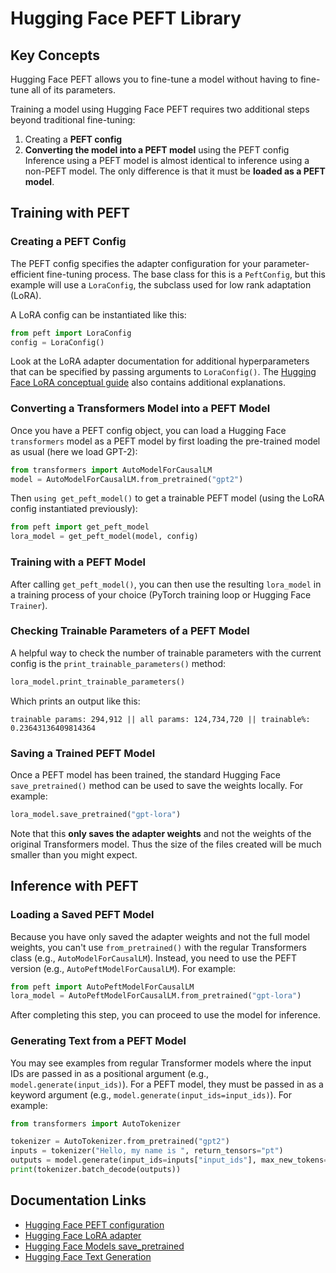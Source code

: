 # Hugging Face PEFT Library
## Key Concepts
Hugging Face PEFT allows you to fine-tune a model without having to fine-tune all of its parameters.

Training a model using Hugging Face PEFT requires two additional steps beyond traditional fine-tuning:

1. Creating a __PEFT config__
2. __Converting the model into a PEFT model__ using the PEFT config
Inference using a PEFT model is almost identical to inference using a non-PEFT model. The only difference is that it must be __loaded as a PEFT model__.

## Training with PEFT
### Creating a PEFT Config
The PEFT config specifies the adapter configuration for your parameter-efficient fine-tuning process. The base class for this is a `PeftConfig`, but this example will use a `LoraConfig`, the subclass used for low rank adaptation (LoRA).

A LoRA config can be instantiated like this:
```python
from peft import LoraConfig
config = LoraConfig()
```
Look at the LoRA adapter documentation for additional hyperparameters that can be specified by passing arguments to `LoraConfig()`. The [Hugging Face LoRA conceptual guide](https://huggingface.co/docs/peft/conceptual_guides/lora) also contains additional explanations.

### Converting a Transformers Model into a PEFT Model
Once you have a PEFT config object, you can load a Hugging Face `transformers` model as a PEFT model by first loading the pre-trained model as usual (here we load GPT-2):

```python
from transformers import AutoModelForCausalLM
model = AutoModelForCausalLM.from_pretrained("gpt2")
```
Then `using get_peft_model()` to get a trainable PEFT model (using the LoRA config instantiated previously):

```python
from peft import get_peft_model
lora_model = get_peft_model(model, config)
```

### Training with a PEFT Model
After calling `get_peft_model()`, you can then use the resulting `lora_model` in a training process of your choice (PyTorch training loop or Hugging Face `Trainer`).

### Checking Trainable Parameters of a PEFT Model
A helpful way to check the number of trainable parameters with the current config is the `print_trainable_parameters()` method:

```python
lora_model.print_trainable_parameters()
```
Which prints an output like this:
```
trainable params: 294,912 || all params: 124,734,720 || trainable%: 0.23643136409814364
```

### Saving a Trained PEFT Model
Once a PEFT model has been trained, the standard Hugging Face `save_pretrained()` method can be used to save the weights locally. For example:
```python
lora_model.save_pretrained("gpt-lora")
```
Note that this __only saves the adapter weights__ and not the weights of the original Transformers model. Thus the size of the files created will be much smaller than you might expect.

## Inference with PEFT
### Loading a Saved PEFT Model
Because you have only saved the adapter weights and not the full model weights, you can't use `from_pretrained()` with the regular Transformers class (e.g., `AutoModelForCausalLM`). Instead, you need to use the PEFT version (e.g., `AutoPeftModelForCausalLM`). For example:
```python
from peft import AutoPeftModelForCausalLM
lora_model = AutoPeftModelForCausalLM.from_pretrained("gpt-lora")
```
After completing this step, you can proceed to use the model for inference.

### Generating Text from a PEFT Model
You may see examples from regular Transformer models where the input IDs are passed in as a positional argument (e.g., `model.generate(input_ids)`). For a PEFT model, they must be passed in as a keyword argument (e.g., `model.generate(input_ids=input_ids)`). For example:

```python
from transformers import AutoTokenizer

tokenizer = AutoTokenizer.from_pretrained("gpt2")
inputs = tokenizer("Hello, my name is ", return_tensors="pt")
outputs = model.generate(input_ids=inputs["input_ids"], max_new_tokens=10)
print(tokenizer.batch_decode(outputs))
```

## Documentation Links
* [Hugging Face PEFT configuration](https://huggingface.co/docs/peft/package_reference/config)
* [Hugging Face LoRA adapter](https://huggingface.co/docs/peft/package_reference/lora)
* [Hugging Face Models save_pretrained](https://huggingface.co/docs/transformers/main/en/main_classes/model#transformers.PreTrainedModel.save_pretrained)
* [Hugging Face Text Generation](https://huggingface.co/docs/transformers/main_classes/text_generation)